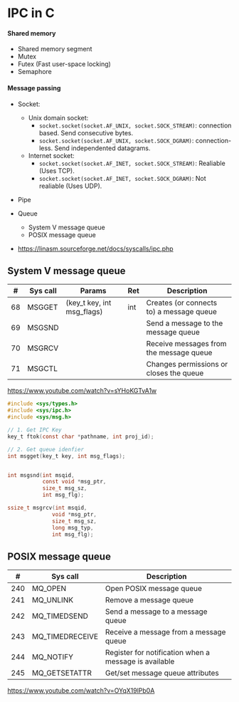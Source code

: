 # IPC in C



#### Shared memory
- Shared memory segment
- Mutex
- Futex (Fast user-space locking)
- Semaphore


#### Message passing
- Socket:
  - Unix domain socket:
    - `socket.socket(socket.AF_UNIX, socket.SOCK_STREAM)`: connection based. Send consecutive bytes.
    - `socket.socket(socket.AF_UNIX, socket.SOCK_DGRAM)`: connection-less. Send independented datagrams.
  - Internet socket:
    - `socket.socket(socket.AF_INET, socket.SOCK_STREAM)`: Realiable (Uses TCP).
    - `socket.socket(socket.AF_INET, socket.SOCK_DGRAM)`: Not realiable (Uses UDP).
- Pipe
- Queue
  - System V message queue
  - POSIX message queue


- https://linasm.sourceforge.net/docs/syscalls/ipc.php




## System V message queue


|  # | Sys call| Params                     |Ret| Description                              |
|:--:|---------|----------------------------|---|------------------------------------------|
| 68 | MSGGET  | (key_t key, int msg_flags) |int| Creates (or connects to) a message queue |
| 69 | MSGSND  |                            |   | Send a message to the message queue      |
| 70 | MSGRCV  |                            |   | Receive messages from the message queue  |
| 71 | MSGCTL  |                            |   | Changes permissions or closes the queue  |

https://www.youtube.com/watch?v=sYHoKGTvA1w



```c
#include <sys/types.h>
#include <sys/ipc.h>
#include <sys/msg.h>

// 1. Get IPC Key
key_t ftok(const char *pathname, int proj_id);

// 2. Get queue idenfier
int msgget(key_t key, int msg_flags);


int msgsnd(int msqid,
	       const void *msg_ptr,
           size_t msg_sz,
           int msg_flg);

ssize_t msgrcv(int msqid,
	          void *msg_ptr,
              size_t msg_sz,
              long msg_typ,
              int msg_flg);
```





## POSIX message queue

|  #  | Sys call        | Description                                           |
|-----|-----------------|-------------------------------------------------------|
| 240 | MQ_OPEN         | Open POSIX message queue                              |
| 241 | MQ_UNLINK       | Remove a message queue                                |
| 242 | MQ_TIMEDSEND    | Send a message to a message queue                     |
| 243 | MQ_TIMEDRECEIVE | Receive a message from a message queue                |
| 244 | MQ_NOTIFY       | Register for notification when a message is available |
| 245 | MQ_GETSETATTR   | Get/set message queue attributes                      |

https://www.youtube.com/watch?v=OYqX19lPb0A




